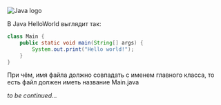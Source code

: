 ![Java logo](https://upload.wikimedia.org/wikipedia/ru/thumb/3/39/Java_logo.svg/131px-Java_logo.svg.png)

В Java HelloWorld выглядит так:

```java
class Main {
	public static void main(String[] args) {
		System.out.print("Hello world!");
	}
}
```

При чём, имя файла должно совпадать с именем главного класса, то есть файл должен иметь название Main.java

*to be continued...*

